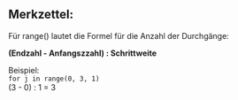 ## Merkzettel:

Für range() lautet die Formel für die Anzahl der Durchgänge: 

**(Endzahl - Anfangszzahl) : Schrittweite**    

Beispiel:  
`for j in range(0, 3, 1)`  
(3 - 0) : 1 = 3  

